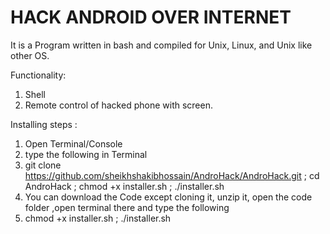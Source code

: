 # HACK ANDROID OVER INTERNET

It is a Program written in bash and compiled for
Unix, Linux, and Unix like other OS.

Functionality: 
1. Shell
2. Remote control of hacked phone with screen.

Installing steps :

1. Open Terminal/Console
2. type the following in Terminal
3. git clone https://github.com/sheikhshakibhossain/AndroHack/AndroHack.git ; cd AndroHack ; chmod +x installer.sh ; ./installer.sh
4. You can download the Code except cloning it, unzip it, open the code folder ,open terminal there and type the following
5. chmod +x installer.sh ; ./installer.sh
